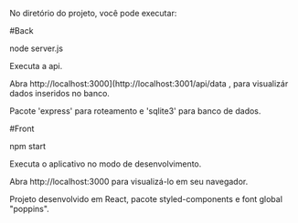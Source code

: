 No diretório do projeto, você pode executar:

#Back

node server.js

Executa a api.

Abra http://localhost:3000](http://localhost:3001/api/data , para visualizár dados inseridos no banco.

Pacote 'express' para roteamento e 'sqlite3' para banco de dados.

#Front

npm start

Executa o aplicativo no modo de desenvolvimento.

Abra http://localhost:3000 para visualizá-lo em seu navegador.

Projeto desenvolvido em React, pacote styled-components e font global "poppins".
